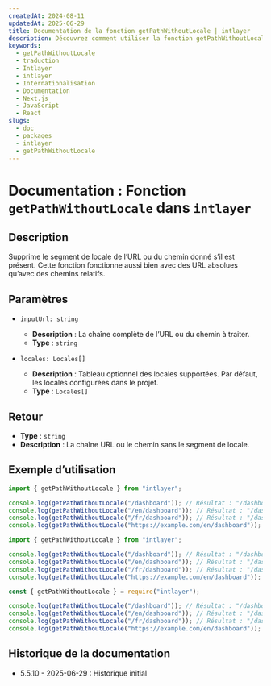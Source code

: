 ```yaml
---
createdAt: 2024-08-11
updatedAt: 2025-06-29
title: Documentation de la fonction getPathWithoutLocale | intlayer
description: Découvrez comment utiliser la fonction getPathWithoutLocale pour le package intlayer
keywords:
  - getPathWithoutLocale
  - traduction
  - Intlayer
  - intlayer
  - Internationalisation
  - Documentation
  - Next.js
  - JavaScript
  - React
slugs:
  - doc
  - packages
  - intlayer
  - getPathWithoutLocale
---
```


# Documentation : Fonction `getPathWithoutLocale` dans `intlayer`

## Description

Supprime le segment de locale de l’URL ou du chemin donné s’il est présent. Cette fonction fonctionne aussi bien avec des URL absolues qu’avec des chemins relatifs.

## Paramètres

- `inputUrl: string`

  - **Description** : La chaîne complète de l’URL ou du chemin à traiter.
  - **Type** : `string`

- `locales: Locales[]`
  - **Description** : Tableau optionnel des locales supportées. Par défaut, les locales configurées dans le projet.
  - **Type** : `Locales[]`

## Retour

- **Type** : `string`
- **Description** : La chaîne URL ou le chemin sans le segment de locale.

## Exemple d’utilisation

```typescript codeFormat="typescript"
import { getPathWithoutLocale } from "intlayer";

console.log(getPathWithoutLocale("/dashboard")); // Résultat : "/dashboard"
console.log(getPathWithoutLocale("/en/dashboard")); // Résultat : "/dashboard"
console.log(getPathWithoutLocale("/fr/dashboard")); // Résultat : "/dashboard"
console.log(getPathWithoutLocale("https://example.com/en/dashboard")); // Résultat : "https://example.com/dashboard"
```

```javascript codeFormat="esm"
import { getPathWithoutLocale } from "intlayer";

console.log(getPathWithoutLocale("/dashboard")); // Résultat : "/dashboard"
console.log(getPathWithoutLocale("/en/dashboard")); // Résultat : "/dashboard"
console.log(getPathWithoutLocale("/fr/dashboard")); // Résultat : "/dashboard"
console.log(getPathWithoutLocale("https://example.com/en/dashboard")); // Résultat : "https://example.com/dashboard"
```

```javascript codeFormat="commonjs"
const { getPathWithoutLocale } = require("intlayer");

console.log(getPathWithoutLocale("/dashboard")); // Résultat : "/dashboard"
console.log(getPathWithoutLocale("/en/dashboard")); // Résultat : "/dashboard"
console.log(getPathWithoutLocale("/fr/dashboard")); // Résultat : "/dashboard"
console.log(getPathWithoutLocale("https://example.com/en/dashboard")); // Résultat : "https://example.com/dashboard"
```

## Historique de la documentation

- 5.5.10 - 2025-06-29 : Historique initial
